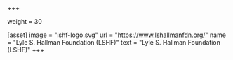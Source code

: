 +++

weight = 30

[asset]
  image = "lshf-logo.svg"
  url = "https://www.lshallmanfdn.org/"
  name = "Lyle S. Hallman Foundation (LSHF)"
  text = "Lyle S. Hallman Foundation (LSHF)"
+++


